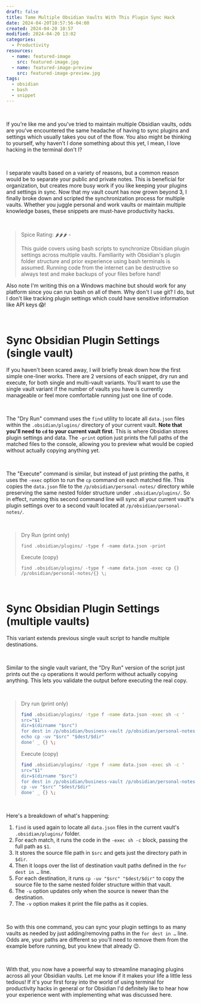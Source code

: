 ```yaml
---
draft: false
title: Tame Multiple Obsidian Vaults With This Plugin Sync Hack
date: 2024-04-20T10:57:56-04:00
created: 2024-04-20 10:57
modified: 2024-04-20 13:02
categories:
  - Productivity
resources:
  - name: featured-image
    src: featured-image.jpg
  - name: featured-image-preview
    src: featured-image-preview.jpg
tags:
  - obsidian
  - bash
  - snippet
---
```


&nbsp;

If you're like me and you've tried to maintain multiple Obsidian vaults, odds are you've encountered the same headache of having to sync plugins and settings which usually takes you out of the flow. You also might be thinking to yourself, why haven't I done something about this yet, I mean, I love hacking in the terminal don't I?

&nbsp;

I separate vaults based on a variety of reasons, but a common reason would be to separate your public and private notes. This is beneficial for organization, but creates more busy work if you like keeping your plugins and settings in sync. Now that my vault count has now grown beyond 3, I finally broke down and scripted the synchronization process for multiple vaults. Whether you juggle personal and work vaults or maintain multiple knowledge bases, these snippets are must-have productivity hacks.

&nbsp;

> Spice Rating: 🌶🌶🌶 -
>
> This guide covers using bash scripts to synchronize Obsidian plugin settings across multiple vaults. Familiarity with Obsidian's plugin folder structure and prior experience using bash terminals is assumed. Running code from the internet can be destructive so always test and make backups of your files before hand!

Also note I'm writing this on a Windows machine but should work for any platform since you can run bash on all of them. Why don't I use git? I do, but I don't like tracking plugin settings which could have sensitive information like API keys 😱!

&nbsp;

# Sync Obsidian Plugin Settings (single vault)

If you haven't been scared away, I will briefly break down how the first simple one-liner works. There are 2 versions of each snippet, dry run and execute, for both single and multi-vault variants. You'll want to use the single vault variant if the number of vaults you have is currently manageable or feel more comfortable running just one line of code.

&nbsp;

The "Dry Run" command uses the `find` utility to locate all `data.json` files within the `.obsidian/plugins/` directory of your current vault. **Note that you'll need to `cd` to your current vault first**. This is where Obsidian stores plugin settings and data. The `-print` option just prints the full paths of the matched files to the console, allowing you to preview what would be copied without actually copying anything yet.

&nbsp;

The "Execute" command is similar, but instead of just printing the paths, it uses the `-exec` option to run the `cp` command on each matched file. This copies the `data.json` file to the `/p/obsidian/personal-notes/` directory while preserving the same nested folder structure under `.obsidian/plugins/`. So in effect, running this second command line will sync all your current vault's plugin settings over to a second vault located at `/p/obsidian/personal-notes/`.

&nbsp;

> Dry Run (print only)
>
> `find .obsidian/plugins/ -type f -name data.json -print`
>
> Execute (copy)
>
> `find .obsidian/plugins/ -type f -name data.json -exec cp {} /p/obsidian/personal-notes/{} \;`

&nbsp;

# Sync Obsidian Plugin Settings (multiple vaults)

This variant extends previous single vault script to handle multiple destinations.

&nbsp;

Similar to the single vault variant, the "Dry Run" version of the script just prints out the `cp` operations it would perform without actually copying anything. This lets you validate the output before executing the real copy.

&nbsp;

> Dry run (print only)
>
> ```bash
> find .obsidian/plugins/ -type f -name data.json -exec sh -c '
> src="$1"
> dir=$(dirname "$src")
> for dest in /p/obsidian/business-vault /p/obsidian/personal-notes /p/obsidian/mysite.github.io /p/obsidian/obsidian-notes; do
> echo cp -uv "$src" "$dest/$dir"
> done' _ {} \;
> ```
>
> Execute (copy)
>
> ```bash
> find .obsidian/plugins/ -type f -name data.json -exec sh -c '
> src="$1"
> dir=$(dirname "$src")
> for dest in /p/obsidian/business-vault /p/obsidian/personal-notes /p/obsidian/javrin.github.io /p/obsidian/obsidian-notes; do
> cp -uv "$src" "$dest/$dir"
> done' _ {} \;
> ```

&nbsp;

Here's a breakdown of what's happening:

1. `find` is used again to locate all `data.json` files in the current vault's `.obsidian/plugins/` folder.
2. For each match, it runs the code in the `-exec sh -c` block, passing the full path as `$1`.
3. It stores the source file path in `$src` and gets just the directory path in `$dir`.
4. Then it loops over the list of destination vault paths defined in the `for dest in …` line.
5. For each destination, it runs `cp -uv "$src" "$dest/$dir"` to copy the source file to the same nested folder structure within that vault.
6. The `-u` option updates only when the source is newer than the destination.
7. The `-v` option makes it print the file paths as it copies.

&nbsp;

So with this one command, you can sync your plugin settings to as many vaults as needed by just adding/removing paths in the `for dest in …` line. Odds are, your paths are different so you'll need to remove them from the example before running, but you knew that already 😉.

&nbsp;

With that, you now have a powerful way to streamline managing plugins across all your Obsidian vaults. Let me know if it makes your life a little less tedious! If it's your first foray into the world of using terminal for productivity hacks in general or for Obsidian I'd definitely like to hear how your experience went with implementing what was discussed here.
